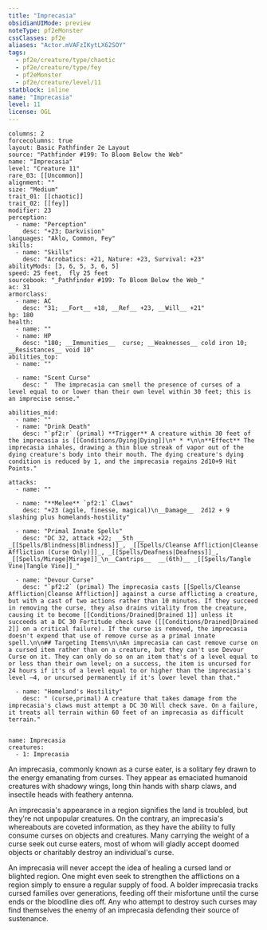 ```yaml
---
title: "Imprecasia"
obsidianUIMode: preview
noteType: pf2eMonster
cssClasses: pf2e
aliases: "Actor.mVAFzIKytLX62SOY" 
tags:
  - pf2e/creature/type/chaotic
  - pf2e/creature/type/fey
  - pf2eMonster
  - pf2e/creature/level/11
statblock: inline
name: "Imprecasia"
level: 11
license: OGL
---
```


```statblock
columns: 2
forcecolumns: true
layout: Basic Pathfinder 2e Layout
source: "Pathfinder #199: To Bloom Below the Web"
name: "Imprecasia"
level: "Creature 11"
rare_03: [[Uncommon]]
alignment: ""
size: "Medium"
trait_01: [[chaotic]]
trait_02: [[fey]]
modifier: 23
perception:
  - name: "Perception"
    desc: "+23; Darkvision"
languages: "Aklo, Common, Fey"
skills:
  - name: "Skills"
    desc: "Acrobatics: +21, Nature: +23, Survival: +23"
abilityMods: [3, 6, 5, 3, 6, 5]
speed: 25 feet,  fly 25 feet
sourcebook: "_Pathfinder #199: To Bloom Below the Web_"
ac: 31
armorclass:
  - name: AC
    desc: "31; __Fort__ +18, __Ref__ +23, __Will__ +21"
hp: 180
health:
  - name: ""
  - name: HP
    desc: "180; __Immunities__  curse; __Weaknesses__ cold iron 10; __Resistances__ void 10"
abilities_top:
  - name: ""

  - name: "Scent Curse"
    desc: "  The imprecasia can smell the presence of curses of a level equal to or lower than their own level within 30 feet; this is an imprecise sense."

abilities_mid:
  - name: ""
  - name: "Drink Death"
    desc: "`pf2:r` (primal) **Trigger** A creature within 30 feet of the imprecasia is [[Conditions/Dying|Dying]]\n* * *\n\n**Effect** The imprecasia inhales, drawing a thin blue streak of vapor out of the dying creature's body into their mouth. The dying creature's dying condition is reduced by 1, and the imprecasia regains 2d10+9 Hit Points."

attacks:
  - name: ""

  - name: "**Melee** `pf2:1` Claws"
    desc: "+23 (agile, finesse, magical)\n__Damage__  2d12 + 9 slashing plus homelands-hostility"

  - name: "Primal Innate Spells"
    desc: "DC 32, attack +22; __5th __  _[[Spells/Blindness|Blindness]]_, _[[Spells/Cleanse Affliction|Cleanse Affliction (Curse Only)]]_, _[[Spells/Deafness|Deafness]]_, _[[Spells/Mirage|Mirage]]_\n__Cantrips__  __(6th)__ _[[Spells/Tangle Vine|Tangle Vine]]_"

  - name: "Devour Curse"
    desc: "`pf2:2` (primal) The imprecasia casts [[Spells/Cleanse Affliction|Cleanse Affliction]] against a curse afflicting a creature, but with a cast of two actions rather than 10 minutes. If they succeed in removing the curse, they also drains vitality from the creature, causing it to become [[Conditions/Drained|Drained 1]] unless it succeeds at a DC 30 Fortitude check save ([[Conditions/Drained|Drained 2]] on a critical failure). If the curse is removed, the imprecasia doesn't expend that use of remove curse as a primal innate spell.\n\n## Targeting Items\n\nAn imprecasia can cast remove curse on a cursed item rather than on a creature, but they can't use Devour Curse on it. They can only do so on an item that's of a level equal to or less than their own level; on a success, the item is uncursed for 24 hours if it's of a level equal to or higher than the imprecasia's level –4, or uncursed permanently if it's lower level than that."

  - name: "Homeland's Hostility"
    desc: " (curse,primal) A creature that takes damage from the imprecasia's claws must attempt a DC 30 Will check save. On a failure, it treats all terrain within 60 feet of an imprecasia as difficult terrain."
 
```

```encounter-table
name: Imprecasia
creatures:
  - 1: Imprecasia
```



An imprecasia, commonly known as a curse eater, is a solitary fey drawn to the energy emanating from curses. They appear as emaciated humanoid creatures with shadowy wings, long thin hands with sharp claws, and insectile heads with feathery antenna.

An imprecasia's appearance in a region signifies the land is troubled, but they're not unpopular creatures. On the contrary, an imprecasia's whereabouts are coveted information, as they have the ability to fully consume curses on objects and creatures. Many carrying the weight of a curse seek out curse eaters, most of whom will gladly accept doomed objects or charitably destroy an individual's curse.

An imprecasia will never accept the idea of healing a cursed land or blighted region. One might even seek to strengthen the afflictions on a region simply to ensure a regular supply of food. A bolder imprecasia tracks cursed families over generations, feeding off their misfortune until the curse ends or the bloodline dies off. Any who attempt to destroy such curses may find themselves the enemy of an imprecasia defending their source of sustenance.
